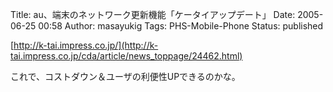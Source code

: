 Title: au、端末のネットワーク更新機能「ケータイアップデート」
Date: 2005-06-25 00:58
Author: masayukig
Tags: PHS-Mobile-Phone
Status: published

[http://k-tai.impress.co.jp/](http://k-tai.impress.co.jp/cda/article/news_toppage/24462.html)

これで、コストダウン＆ユーザの利便性UPできるのかな。
